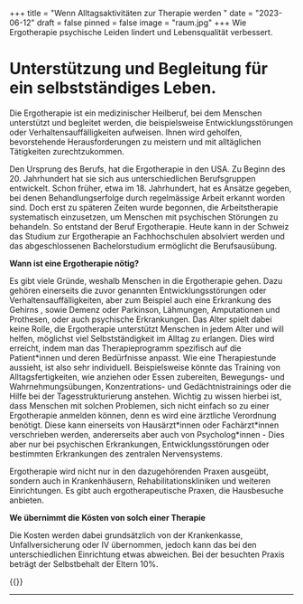 +++
title = "Wenn Alltagsaktivitäten zur Therapie werden "
date = "2023-06-12"
draft = false
pinned = false
image = "raum.jpg"
+++
Wie Ergotherapie psychische Leiden lindert und Lebensqualität verbessert.

# Unterstützung und Begleitung für ein selbstständiges Leben.

Die Ergotherapie ist ein medizinischer Heilberuf, bei dem Menschen unterstützt und begleitet werden, die beispielsweise Entwicklungsstörungen oder Verhaltensauffälligkeiten aufweisen. Ihnen wird geholfen, bevorstehende Herausforderungen zu meistern und mit alltäglichen Tätigkeiten zurechtzukommen. 

Den Ursprung des Berufs, hat die Ergotherapie in den USA. Zu Beginn des 20. Jahrhundert hat sie sich aus unterschiedlichen Berufsgruppen entwickelt. Schon früher, etwa im 18. Jahrhundert, hat es Ansätze gegeben, bei denen Behandlungserfolge durch regelmässige Arbeit erkannt worden sind. Doch erst zu späteren Zeiten wurde begonnen, die Arbeitstherapie systematisch einzusetzen, um Menschen mit psychischen Störungen zu behandeln. So entstand der Beruf Ergotherapie. Heute kann in der Schweiz das Studium zur Ergotherapie an Fachhochschulen absolviert werden und das abgeschlossenen Bachelorstudium ermöglicht die Berufsausübung.

**Wann ist eine Ergotherapie nötig?**

Es gibt viele Gründe, weshalb Menschen in die Ergotherapie gehen. Dazu gehören einerseits die zuvor genannten Entwicklungsstörungen oder Verhaltensauffälligkeiten, aber zum Beispiel auch eine Erkrankung des Gehirns , sowie Demenz oder Parkinson, Lähmungen, Amputationen und Prothesen, oder auch psychische Erkrankungen. Das Alter spielt dabei keine Rolle, die Ergotherapie unterstützt Menschen in jedem Alter und will helfen, möglichst viel Selbstständigkeit im Alltag zu erlangen. Dies wird erreicht, indem man das Therapieprogramm spezifisch auf die Patient\*innen und deren Bedürfnisse anpasst. Wie eine Therapiestunde aussieht, ist also sehr individuell. Beispielsweise könnte das Training von Alltagsfertigkeiten, wie anziehen oder Essen zubereiten, Bewegungs- und Wahrnehmungsübungen, Konzentrations- und Gedächtnistrainings oder die Hilfe bei der Tagesstrukturierung anstehen. Wichtig zu wissen hierbei ist, dass Menschen mit solchen Problemen, sich nicht einfach so zu einer Ergotherapie anmelden können, denn es wird eine ärztliche Verordnung benötigt. Diese kann einerseits von Hausärzt\*innen oder Fachärzt\*innen verschrieben werden, andererseits aber auch von Psycholog\*innen - Dies aber nur bei psychischen Erkrankungen, Entwicklungsstörungen oder bestimmten Erkrankungen des zentralen Nervensystems. 

Ergotherapie wird nicht nur in den dazugehörenden Praxen ausgeübt, sondern auch in Krankenhäusern, Rehabilitationskliniken und weiteren Einrichtungen. Es gibt auch ergotherapeutische Praxen, die Hausbesuche anbieten.

**We übernimmt die Kösten von solch einer Therapie** 

Die Kosten werden dabei grundsätzlich von der Krankenkasse, Unfallversicherung oder IV übernommen, jedoch kann das bei den unterschiedlichen Einrichtung etwas abweichen. Bei der besuchten Praxis beträgt der Selbstbehalt der Eltern 10%.

{{<Die Besuchte Praxis="Ausklappbare Box">}}

<hr>